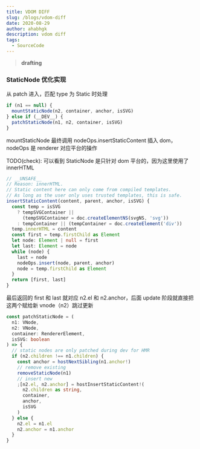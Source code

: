 ```yaml
---
title: VDOM DIFF
slug: /blogs/vdom-diff
date: 2020-08-29
author: ahabhgk
description: vdom diff
tags:
  - SourceCode
---
```


> **drafting**

### StaticNode 优化实现

从 patch 进入，匹配 type 为 Static 时处理

```ts:title=runtime-core/src/renderer.ts
if (n1 == null) {
  mountStaticNode(n2, container, anchor, isSVG)
} else if (__DEV__) {
  patchStaticNode(n1, n2, container, isSVG)
}
```

mountStaticNode 最终调用 nodeOps.insertStaticContent 插入 dom，nodeOps 是 renderer 对应平台的操作

TODO(check): 可以看到 StaticNode 是只针对 dom 平台的，因为这里使用了 innerHTML

```ts:title=runtime-dom/src/nodeOps.ts
// __UNSAFE__
// Reason: innerHTML.
// Static content here can only come from compiled templates.
// As long as the user only uses trusted templates, this is safe.
insertStaticContent(content, parent, anchor, isSVG) {
  const temp = isSVG
    ? tempSVGContainer ||
      (tempSVGContainer = doc.createElementNS(svgNS, 'svg'))
    : tempContainer || (tempContainer = doc.createElement('div'))
  temp.innerHTML = content
  const first = temp.firstChild as Element
  let node: Element | null = first
  let last: Element = node
  while (node) {
    last = node
    nodeOps.insert(node, parent, anchor)
    node = temp.firstChild as Element
  }
  return [first, last]
}
```

最后返回的 first 和 last 就对应 n2.el 和 n2.anchor，后面 update 阶段就直接把这两个赋给新 vnode（n2）跳过更新

```ts:title=runtime-core/src/renderer.ts
const patchStaticNode = (
  n1: VNode,
  n2: VNode,
  container: RendererElement,
  isSVG: boolean
) => {
  // static nodes are only patched during dev for HMR
  if (n2.children !== n1.children) {
    const anchor = hostNextSibling(n1.anchor!)
    // remove existing
    removeStaticNode(n1)
    // insert new
    ;[n2.el, n2.anchor] = hostInsertStaticContent!(
      n2.children as string,
      container,
      anchor,
      isSVG
    )
  } else {
    n2.el = n1.el
    n2.anchor = n1.anchor
  }
}
```
